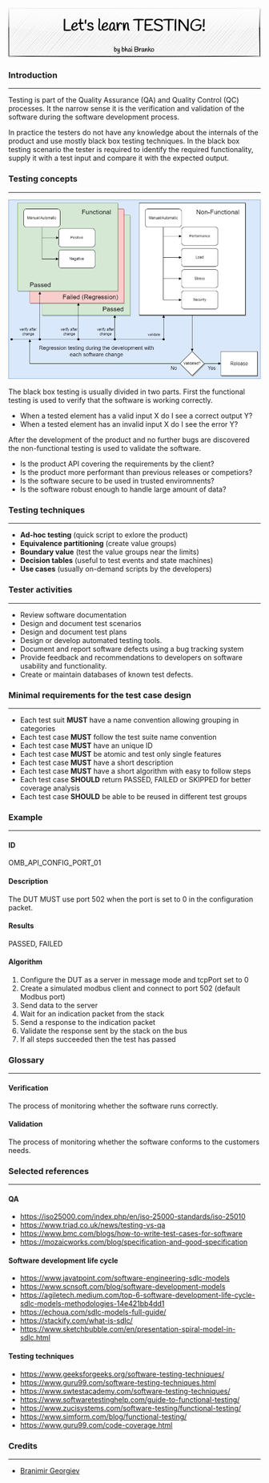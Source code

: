 <p align='center'>
 <img src='Assets/banners/banner-bhai-branko.png' />
</p>

### Introduction
___________________________________________________________________________________________________

Testing is part of the Quality Assurance (QA) and Quality Control (QC) processes. It the narrow 
sense it is the verification and validation of the software during the software development
process. 

In practice the testers do not have any knowledge about the internals of the product and use 
mostly black box testing techniques. In the black box testing scenario the tester is required to 
identify the required functionality, supply it with a test input and compare it with the 
expected output. 


### Testing concepts
___________________________________________________________________________________________________

![Test types](Assets/images/test-types.png)

The black box testing is usually divided in two parts. First the functional testing is
used to verify that the software is working correctly.

- When a tested element has a valid input X do I see a correct output Y?
- When a tested element has an invalid input X do I see the error Y?

After the development of the product and no further bugs are discovered the non-functional
testing is used to validate the software.

- Is the product API covering the requirements by the client?
- Is the product more performant than previous releases or competiors?
- Is the software secure to be used in trusted enviromnents?
- Is the software robust enough to handle large amount of data?


### Testing techniques
___________________________________________________________________________________________________

- **Ad-hoc testing** (quick script to exlore the product)
- **Equivalence partitioning** (create value groups)
- **Boundary value** (test the value groups near the limits)
- **Decision tables** (useful to test events and state machines)
- **Use cases** (usually on-demand scripts by the developers)


### Tester activities
___________________________________________________________________________________________________

- Review software documentation
- Design and document test scenarios
- Design and document test plans
- Design or develop automated testing tools.
- Document and report software defects using a bug tracking system
- Provide feedback and recommendations to developers on software usability and functionality.
- Create or maintain databases of known test defects.


### Minimal requirements for the test case design
___________________________________________________________________________________________________

- Each test suit **MUST** have a name convention allowing grouping in categories
- Each test case **MUST** follow the test suite name convention
- Each test case **MUST** have an unique ID
- Each test case **MUST** be atomic and test only single features
- Each test case **MUST** have a short description
- Each test case **MUST** have a short algorithm with easy to follow steps
- Each test case **SHOULD** return PASSED, FAILED or SKIPPED for better coverage analysis
- Each test case **SHOULD** be able to be reused in different test groups


### Example
___________________________________________________________________________________________________

#### ID
OMB_API_CONFIG_PORT_01

#### Description
The DUT MUST use port 502 when the port is set to 0 in the configuration packet.

#### Results
PASSED, FAILED

#### Algorithm

1. Configure the DUT as a server in message mode and tcpPort set to 0
2. Create a simulated modbus client and connect to port 502 (default Modbus port)
3. Send data to the server
4. Wait for an indication packet from the stack
5. Send a response to the indication packet
6. Validate the response sent by the stack on the bus
7. If all steps succeeded then the test has passed


### Glossary
___________________________________________________________________________________________________

#### Verification
The process of monitoring whether the software runs correctly.

#### Validation
The process of monitoring whether the software conforms to the customers needs.


### Selected references
___________________________________________________________________________________________________

#### QA
- https://iso25000.com/index.php/en/iso-25000-standards/iso-25010
- https://www.triad.co.uk/news/testing-vs-qa
- https://www.bmc.com/blogs/how-to-write-test-cases-for-software
- https://mozaicworks.com/blog/specification-and-good-specification

#### Software development life cycle
- https://www.javatpoint.com/software-engineering-sdlc-models
- https://www.scnsoft.com/blog/software-development-models
- https://agiletech.medium.com/top-6-software-development-life-cycle-sdlc-models-methodologies-14e421bb4dd1
- https://echoua.com/sdlc-models-full-guide/
- https://stackify.com/what-is-sdlc/
- https://www.sketchbubble.com/en/presentation-spiral-model-in-sdlc.html

#### Testing techniques
- https://www.geeksforgeeks.org/software-testing-techniques/
- https://www.guru99.com/software-testing-techniques.html
- https://www.swtestacademy.com/software-testing-techniques/
- https://www.softwaretestinghelp.com/guide-to-functional-testing/
- https://www.zucisystems.com/software-testing/functional-testing/
- https://www.simform.com/blog/functional-testing/
- https://www.guru99.com/code-coverage.html


### Credits
___________________________________________________________________________________________________

 - [Branimir Georgiev](https://github.com/braboj)



